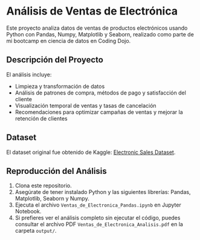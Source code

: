 # Análisis de Ventas de Electrónica

Este proyecto analiza datos de ventas de productos electrónicos usando Python con Pandas, Numpy, Matplotlib y Seaborn, realizado como parte de mi bootcamp en ciencia de datos en Coding Dojo.

## Descripción del Proyecto
El análisis incluye:
- Limpieza y transformación de datos
- Análisis de patrones de compra, métodos de pago y satisfacción del cliente
- Visualización temporal de ventas y tasas de cancelación
- Recomendaciones para optimizar campañas de ventas y mejorar la retención de clientes

## Dataset
El dataset original fue obtenido de Kaggle: [Electronic Sales Dataset](https://www.kaggle.com/datasets/cameronseamons/electronic-sales-sep2023-sep2024).

## Reproducción del Análisis
1. Clona este repositorio.
2. Asegúrate de tener instalado Python y las siguientes librerías: Pandas, Matplotlib, Seaborn y Numpy.
3. Ejecuta el archivo `Ventas_de_Electronica_Pandas.ipynb` en Jupyter Notebook.
4. Si prefieres ver el análisis completo sin ejecutar el código, puedes consultar el archivo PDF `Ventas_de_Electronica_Analisis.pdf` en la carpeta `output/`.
